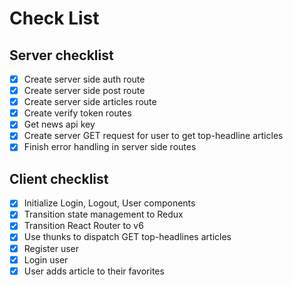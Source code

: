 # Check List

## Server checklist

- [x] Create server side auth route
- [x] Create server side post route
- [x] Create server side articles route
- [x] Create verify token routes
- [x] Get news api key
- [x] Create server GET request for user to get top-headline articles
- [x] Finish error handling in server side routes

## Client checklist

- [x] Initialize Login, Logout, User components
- [x] Transition state management to Redux
- [x] Transition React Router to v6
- [x] Use thunks to dispatch GET top-headlines articles
- [x] Register user
- [x] Login user
- [x] User adds article to their favorites
